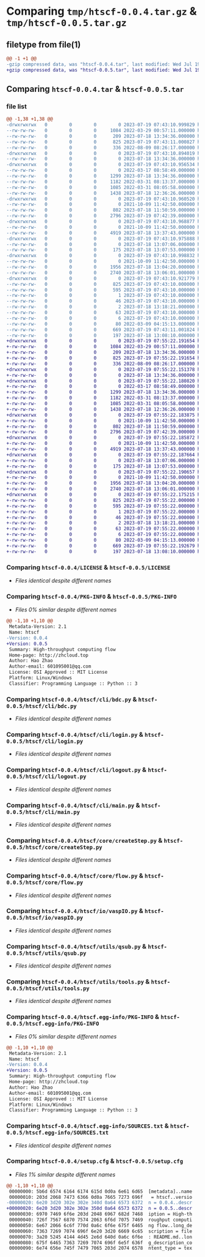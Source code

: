 # Comparing `tmp/htscf-0.0.4.tar.gz` & `tmp/htscf-0.0.5.tar.gz`

## filetype from file(1)

```diff
@@ -1 +1 @@
-gzip compressed data, was "htscf-0.0.4.tar", last modified: Wed Jul 19 07:43:11 2023, max compression
+gzip compressed data, was "htscf-0.0.5.tar", last modified: Wed Jul 19 07:55:22 2023, max compression
```

## Comparing `htscf-0.0.4.tar` & `htscf-0.0.5.tar`

### file list

```diff
@@ -1,38 +1,38 @@
-drwxrwxrwx   0        0        0        0 2023-07-19 07:43:10.999829 htscf-0.0.4/
--rw-rw-rw-   0        0        0     1084 2022-03-29 00:57:11.000000 htscf-0.0.4/LICENSE
--rw-rw-rw-   0        0        0      209 2023-07-18 13:34:36.000000 htscf-0.0.4/MANIFEST.in
--rw-rw-rw-   0        0        0      825 2023-07-19 07:43:11.000827 htscf-0.0.4/PKG-INFO
--rw-rw-rw-   0        0        0      336 2022-08-09 08:26:17.000000 htscf-0.0.4/README.md
-drwxrwxrwx   0        0        0        0 2023-07-19 07:43:10.894019 htscf-0.0.4/htscf/
--rw-rw-rw-   0        0        0        0 2023-07-18 13:34:36.000000 htscf-0.0.4/htscf/__init__.py
-drwxrwxrwx   0        0        0        0 2023-07-19 07:43:10.956534 htscf-0.0.4/htscf/cli/
--rw-rw-rw-   0        0        0        0 2022-03-17 08:58:49.000000 htscf-0.0.4/htscf/cli/__init__.py
--rw-rw-rw-   0        0        0     1299 2023-07-18 13:34:36.000000 htscf-0.0.4/htscf/cli/bdc.py
--rw-rw-rw-   0        0        0     1182 2022-03-31 08:13:37.000000 htscf-0.0.4/htscf/cli/login.py
--rw-rw-rw-   0        0        0     1085 2022-03-31 08:05:58.000000 htscf-0.0.4/htscf/cli/logout.py
--rw-rw-rw-   0        0        0     1438 2023-07-18 12:36:26.000000 htscf-0.0.4/htscf/cli/main.py
-drwxrwxrwx   0        0        0        0 2023-07-19 07:43:10.960520 htscf-0.0.4/htscf/core/
--rw-rw-rw-   0        0        0        0 2021-10-09 11:42:50.000000 htscf-0.0.4/htscf/core/__init__.py
--rw-rw-rw-   0        0        0      802 2023-07-18 11:50:59.000000 htscf-0.0.4/htscf/core/createStep.py
--rw-rw-rw-   0        0        0     2796 2023-07-19 07:42:39.000000 htscf-0.0.4/htscf/core/flow.py
-drwxrwxrwx   0        0        0        0 2023-07-19 07:43:10.968877 htscf-0.0.4/htscf/io/
--rw-rw-rw-   0        0        0        0 2021-10-09 11:42:50.000000 htscf-0.0.4/htscf/io/__init__.py
--rw-rw-rw-   0        0        0     4919 2023-07-18 13:37:43.000000 htscf-0.0.4/htscf/io/vaspIO.py
-drwxrwxrwx   0        0        0        0 2023-07-19 07:43:10.975888 htscf-0.0.4/htscf/test/
--rw-rw-rw-   0        0        0        0 2023-07-18 13:07:06.000000 htscf-0.0.4/htscf/test/__init__.py
--rw-rw-rw-   0        0        0      175 2023-07-18 13:07:53.000000 htscf-0.0.4/htscf/test/test.py
-drwxrwxrwx   0        0        0        0 2023-07-19 07:43:10.998832 htscf-0.0.4/htscf/utils/
--rw-rw-rw-   0        0        0        0 2021-10-09 11:42:50.000000 htscf-0.0.4/htscf/utils/__init__.py
--rw-rw-rw-   0        0        0     1956 2023-07-18 13:04:20.000000 htscf-0.0.4/htscf/utils/qsub.py
--rw-rw-rw-   0        0        0     2740 2023-07-18 13:06:01.000000 htscf-0.0.4/htscf/utils/tools.py
-drwxrwxrwx   0        0        0        0 2023-07-19 07:43:10.921779 htscf-0.0.4/htscf.egg-info/
--rw-rw-rw-   0        0        0      825 2023-07-19 07:43:10.000000 htscf-0.0.4/htscf.egg-info/PKG-INFO
--rw-rw-rw-   0        0        0      595 2023-07-19 07:43:10.000000 htscf-0.0.4/htscf.egg-info/SOURCES.txt
--rw-rw-rw-   0        0        0        1 2023-07-19 07:43:10.000000 htscf-0.0.4/htscf.egg-info/dependency_links.txt
--rw-rw-rw-   0        0        0       46 2023-07-19 07:43:10.000000 htscf-0.0.4/htscf.egg-info/entry_points.txt
--rw-rw-rw-   0        0        0        2 2023-07-18 13:18:21.000000 htscf-0.0.4/htscf.egg-info/not-zip-safe
--rw-rw-rw-   0        0        0       63 2023-07-19 07:43:10.000000 htscf-0.0.4/htscf.egg-info/requires.txt
--rw-rw-rw-   0        0        0        6 2023-07-19 07:43:10.000000 htscf-0.0.4/htscf.egg-info/top_level.txt
--rw-rw-rw-   0        0        0       80 2022-03-09 04:15:13.000000 htscf-0.0.4/pyproject.toml
--rw-rw-rw-   0        0        0      669 2023-07-19 07:43:11.001824 htscf-0.0.4/setup.cfg
--rw-rw-rw-   0        0        0      197 2023-07-18 13:08:10.000000 htscf-0.0.4/setup.py
+drwxrwxrwx   0        0        0        0 2023-07-19 07:55:22.191654 htscf-0.0.5/
+-rw-rw-rw-   0        0        0     1084 2022-03-29 00:57:11.000000 htscf-0.0.5/LICENSE
+-rw-rw-rw-   0        0        0      209 2023-07-18 13:34:36.000000 htscf-0.0.5/MANIFEST.in
+-rw-rw-rw-   0        0        0      825 2023-07-19 07:55:22.191654 htscf-0.0.5/PKG-INFO
+-rw-rw-rw-   0        0        0      336 2022-08-09 08:26:17.000000 htscf-0.0.5/README.md
+drwxrwxrwx   0        0        0        0 2023-07-19 07:55:22.151378 htscf-0.0.5/htscf/
+-rw-rw-rw-   0        0        0        0 2023-07-18 13:34:36.000000 htscf-0.0.5/htscf/__init__.py
+drwxrwxrwx   0        0        0        0 2023-07-19 07:55:22.180820 htscf-0.0.5/htscf/cli/
+-rw-rw-rw-   0        0        0        0 2022-03-17 08:58:49.000000 htscf-0.0.5/htscf/cli/__init__.py
+-rw-rw-rw-   0        0        0     1299 2023-07-18 13:34:36.000000 htscf-0.0.5/htscf/cli/bdc.py
+-rw-rw-rw-   0        0        0     1182 2022-03-31 08:13:37.000000 htscf-0.0.5/htscf/cli/login.py
+-rw-rw-rw-   0        0        0     1085 2022-03-31 08:05:58.000000 htscf-0.0.5/htscf/cli/logout.py
+-rw-rw-rw-   0        0        0     1438 2023-07-18 12:36:26.000000 htscf-0.0.5/htscf/cli/main.py
+drwxrwxrwx   0        0        0        0 2023-07-19 07:55:22.183875 htscf-0.0.5/htscf/core/
+-rw-rw-rw-   0        0        0        0 2021-10-09 11:42:50.000000 htscf-0.0.5/htscf/core/__init__.py
+-rw-rw-rw-   0        0        0      802 2023-07-18 11:50:59.000000 htscf-0.0.5/htscf/core/createStep.py
+-rw-rw-rw-   0        0        0     2796 2023-07-19 07:42:39.000000 htscf-0.0.5/htscf/core/flow.py
+drwxrwxrwx   0        0        0        0 2023-07-19 07:55:22.185872 htscf-0.0.5/htscf/io/
+-rw-rw-rw-   0        0        0        0 2021-10-09 11:42:50.000000 htscf-0.0.5/htscf/io/__init__.py
+-rw-rw-rw-   0        0        0     4919 2023-07-18 13:37:43.000000 htscf-0.0.5/htscf/io/vaspIO.py
+drwxrwxrwx   0        0        0        0 2023-07-19 07:55:22.187664 htscf-0.0.5/htscf/test/
+-rw-rw-rw-   0        0        0        0 2023-07-18 13:07:06.000000 htscf-0.0.5/htscf/test/__init__.py
+-rw-rw-rw-   0        0        0      175 2023-07-18 13:07:53.000000 htscf-0.0.5/htscf/test/test.py
+drwxrwxrwx   0        0        0        0 2023-07-19 07:55:22.190657 htscf-0.0.5/htscf/utils/
+-rw-rw-rw-   0        0        0        0 2021-10-09 11:42:50.000000 htscf-0.0.5/htscf/utils/__init__.py
+-rw-rw-rw-   0        0        0     1956 2023-07-18 13:04:20.000000 htscf-0.0.5/htscf/utils/qsub.py
+-rw-rw-rw-   0        0        0     2740 2023-07-18 13:06:01.000000 htscf-0.0.5/htscf/utils/tools.py
+drwxrwxrwx   0        0        0        0 2023-07-19 07:55:22.175215 htscf-0.0.5/htscf.egg-info/
+-rw-rw-rw-   0        0        0      825 2023-07-19 07:55:22.000000 htscf-0.0.5/htscf.egg-info/PKG-INFO
+-rw-rw-rw-   0        0        0      595 2023-07-19 07:55:22.000000 htscf-0.0.5/htscf.egg-info/SOURCES.txt
+-rw-rw-rw-   0        0        0        1 2023-07-19 07:55:22.000000 htscf-0.0.5/htscf.egg-info/dependency_links.txt
+-rw-rw-rw-   0        0        0       46 2023-07-19 07:55:22.000000 htscf-0.0.5/htscf.egg-info/entry_points.txt
+-rw-rw-rw-   0        0        0        2 2023-07-18 13:18:21.000000 htscf-0.0.5/htscf.egg-info/not-zip-safe
+-rw-rw-rw-   0        0        0       63 2023-07-19 07:55:22.000000 htscf-0.0.5/htscf.egg-info/requires.txt
+-rw-rw-rw-   0        0        0        6 2023-07-19 07:55:22.000000 htscf-0.0.5/htscf.egg-info/top_level.txt
+-rw-rw-rw-   0        0        0       80 2022-03-09 04:15:13.000000 htscf-0.0.5/pyproject.toml
+-rw-rw-rw-   0        0        0      669 2023-07-19 07:55:22.192679 htscf-0.0.5/setup.cfg
+-rw-rw-rw-   0        0        0      197 2023-07-18 13:08:10.000000 htscf-0.0.5/setup.py
```

### Comparing `htscf-0.0.4/LICENSE` & `htscf-0.0.5/LICENSE`

 * *Files identical despite different names*

### Comparing `htscf-0.0.4/PKG-INFO` & `htscf-0.0.5/PKG-INFO`

 * *Files 0% similar despite different names*

```diff
@@ -1,10 +1,10 @@
 Metadata-Version: 2.1
 Name: htscf
-Version: 0.0.4
+Version: 0.0.5
 Summary: High-throughput computing flow
 Home-page: http://zhcloud.top
 Author: Hao Zhao
 Author-email: 601095001@qq.com
 License: OSI Approved :: MIT License
 Platform: Linux/Windows
 Classifier: Programming Language :: Python :: 3
```

### Comparing `htscf-0.0.4/htscf/cli/bdc.py` & `htscf-0.0.5/htscf/cli/bdc.py`

 * *Files identical despite different names*

### Comparing `htscf-0.0.4/htscf/cli/login.py` & `htscf-0.0.5/htscf/cli/login.py`

 * *Files identical despite different names*

### Comparing `htscf-0.0.4/htscf/cli/logout.py` & `htscf-0.0.5/htscf/cli/logout.py`

 * *Files identical despite different names*

### Comparing `htscf-0.0.4/htscf/cli/main.py` & `htscf-0.0.5/htscf/cli/main.py`

 * *Files identical despite different names*

### Comparing `htscf-0.0.4/htscf/core/createStep.py` & `htscf-0.0.5/htscf/core/createStep.py`

 * *Files identical despite different names*

### Comparing `htscf-0.0.4/htscf/core/flow.py` & `htscf-0.0.5/htscf/core/flow.py`

 * *Files identical despite different names*

### Comparing `htscf-0.0.4/htscf/io/vaspIO.py` & `htscf-0.0.5/htscf/io/vaspIO.py`

 * *Files identical despite different names*

### Comparing `htscf-0.0.4/htscf/utils/qsub.py` & `htscf-0.0.5/htscf/utils/qsub.py`

 * *Files identical despite different names*

### Comparing `htscf-0.0.4/htscf/utils/tools.py` & `htscf-0.0.5/htscf/utils/tools.py`

 * *Files identical despite different names*

### Comparing `htscf-0.0.4/htscf.egg-info/PKG-INFO` & `htscf-0.0.5/htscf.egg-info/PKG-INFO`

 * *Files 0% similar despite different names*

```diff
@@ -1,10 +1,10 @@
 Metadata-Version: 2.1
 Name: htscf
-Version: 0.0.4
+Version: 0.0.5
 Summary: High-throughput computing flow
 Home-page: http://zhcloud.top
 Author: Hao Zhao
 Author-email: 601095001@qq.com
 License: OSI Approved :: MIT License
 Platform: Linux/Windows
 Classifier: Programming Language :: Python :: 3
```

### Comparing `htscf-0.0.4/htscf.egg-info/SOURCES.txt` & `htscf-0.0.5/htscf.egg-info/SOURCES.txt`

 * *Files identical despite different names*

### Comparing `htscf-0.0.4/setup.cfg` & `htscf-0.0.5/setup.cfg`

 * *Files 1% similar despite different names*

```diff
@@ -1,10 +1,10 @@
 00000000: 5b6d 6574 6164 6174 615d 0d0a 6e61 6d65  [metadata]..name
 00000010: 203d 2068 7473 6366 0d0a 7665 7273 696f   = htscf..versio
-00000020: 6e20 3d20 302e 302e 340d 0a64 6573 6372  n = 0.0.4..descr
+00000020: 6e20 3d20 302e 302e 350d 0a64 6573 6372  n = 0.0.5..descr
 00000030: 6970 7469 6f6e 203d 2048 6967 682d 7468  iption = High-th
 00000040: 726f 7567 6870 7574 2063 6f6d 7075 7469  roughput computi
 00000050: 6e67 2066 6c6f 770d 0a6c 6f6e 675f 6465  ng flow..long_de
 00000060: 7363 7269 7074 696f 6e20 3d20 6669 6c65  scription = file
 00000070: 3a20 5245 4144 4d45 2e6d 640d 0a6c 6f6e  : README.md..lon
 00000080: 675f 6465 7363 7269 7074 696f 6e5f 636f  g_description_co
 00000090: 6e74 656e 745f 7479 7065 203d 2074 6578  ntent_type = tex
```

